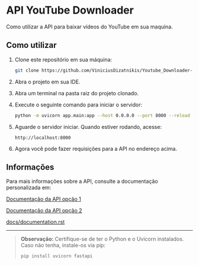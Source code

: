 
# API YouTube Downloader

Como utilizar a API para baixar vídeos do YouTube em sua maquina.

## Como utilizar

1. Clone este repositório em sua máquina:
   ```bash
   git clone https://github.com/ViniciusDizatnikis/Youtube_Downloader-API.git
   ```

2. Abra o projeto em sua IDE.

3. Abra um terminal na pasta raiz do projeto clonado.

4. Execute o seguinte comando para iniciar o servidor:
   ```bash
   python -m uvicorn app.main:app --host 0.0.0.0 --port 8000 --reload
   ```

5. Aguarde o servidor iniciar. Quando estiver rodando, acesse:
   ```
   http://localhost:8000
   ```

6. Agora você pode fazer requisições para a API no endereço acima.

## Informações

Para mais informações sobre a API, consulte a documentação personalizada em:

[Documentação da API opção 1](https://terrible-harrie-viniciusdizatnikis-773b6ba1.koyeb.app)

[Documentação da API opção 2](https://youtube-downloader-api-s9lh.onrender.com)

[docs/documentation.rst](https://github.com/ViniciusDizatnikis/Youtube_Downloader-API/blob/master/docs/documentation.rst)

---

> **Observação:** Certifique-se de ter o Python e o Uvicorn instalados. Caso não tenha, instale-os via pip:
> ```bash
> pip install uvicorn fastapi
> ```
